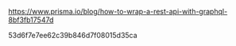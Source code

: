 https://www.prisma.io/blog/how-to-wrap-a-rest-api-with-graphql-8bf3fb17547d

53d6f7e7ee62c39b846d7f08015d35ca
